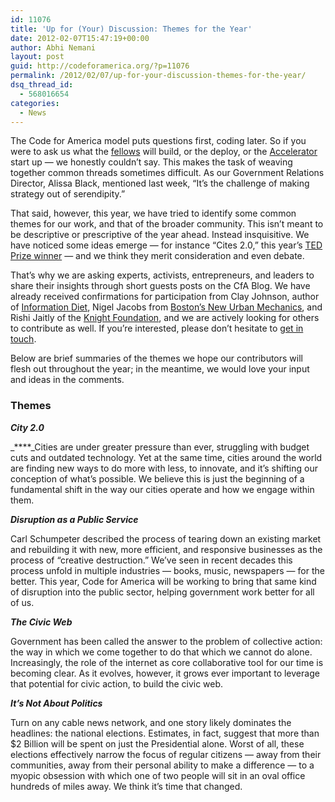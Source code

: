 ```yaml
---
id: 11076
title: 'Up for (Your) Discussion: Themes for the Year'
date: 2012-02-07T15:47:19+00:00
author: Abhi Nemani
layout: post
guid: http://codeforamerica.org/?p=11076
permalink: /2012/02/07/up-for-your-discussion-themes-for-the-year/
dsq_thread_id:
  - 568016654
categories:
  - News
---
```

The Code for America model puts questions first, coding later. So if you were to ask us what the [fellows](/fellows) will build, or the <Brigade> deploy, or the [Accelerator](/accelerator) start up &#8212; we honestly couldn&#8217;t say. This makes the task of weaving together common threads sometimes difficult. As our Government Relations Director, Alissa Black, mentioned last week, &#8220;It&#8217;s the challenge of making strategy out of serendipity.&#8221;

That said, however, this year, we have tried to identify some common themes for our work, and that of the broader community. This isn&#8217;t meant to be descriptive or prescriptive of the year ahead. Instead insquisitive. We have noticed some ideas emerge &#8212; for instance &#8220;Cites 2.0,&#8221; this year&#8217;s [TED Prize winner](http://blog.ted.com/2011/12/06/ted-prize-2012-goes-to-the-city-2-0/) &#8212; and we think they merit consideration and even debate.

That&#8217;s why we are asking experts, activists, entrepreneurs, and leaders to share their insights through short guests posts on the CfA Blog. We have already received confirmations for participation from Clay Johnson, author of [Information Diet](http://informationdiet.com), Nigel Jacobs from [Boston&#8217;s New Urban Mechanics](http://newurbanmechanics.org), and Rishi Jaitly of the [Knight Foundation](http://knightfoundation.org), and we are actively looking for others to contribute as well. If you&#8217;re interested, please don&#8217;t hesitate to [get in touch](mailto:comms@codeforamerica.org).

Below are brief summaries of the themes we hope our contributors will flesh out throughout the year; in the meantime, we would love your input and ideas in the comments.

<h3 dir="ltr">
  Themes
</h3>

_**City 2.0**_

_****_Cities are under greater pressure than ever, struggling with budget cuts and outdated technology. Yet at the same time, cities around the world are finding new ways to do more with less, to innovate, and it&#8217;s shifting our conception of what’s possible. We believe this is just the beginning of a fundamental shift in the way our cities operate and how we engage within them.

_**Disruption as a Public Service**_

Carl Schumpeter described the process of tearing down an existing market and rebuilding it with new, more efficient, and responsive businesses as the process of “creative destruction.” We’ve seen in recent decades this process unfold in multiple industries &#8212; books, music, newspapers &#8212; for the better. This year, Code for America will be working to bring that same kind of disruption into the public sector, helping government work better for all of us.

_**The Civic Web**_

Government has been called the answer to the problem of collective action: the way in which we come together to do that which we cannot do alone. Increasingly, the role of the internet as core collaborative tool for our time is becoming clear. As it evolves, however, it grows ever important to leverage that potential for civic action, to build the civic web.

_**It’s Not About Politics**_

Turn on any cable news network, and one story likely dominates the headlines: the national elections. Estimates, in fact, suggest that more than $2 Billion will be spent on just the Presidential alone. Worst of all, these elections effectively narrow the focus of regular citizens &#8212; away from their communities, away from their personal ability to make a difference &#8212; to a myopic obsession with which one of two people will sit in an oval office hundreds of miles away. We think it’s time that changed.